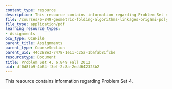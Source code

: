 ```yaml
---
content_type: resource
description: This resource contains information regarding Problem Set 4.
file: /courses/6-849-geometric-folding-algorithms-linkages-origami-polyhedra-fall-2012/df0d8fb94b64f3ef2c8a2edd642323b2_MIT6_849F12_ps4.pdf
file_type: application/pdf
learning_resource_types:
- Assignments
ocw_type: OCWFile
parent_title: Assignments
parent_type: CourseSection
parent_uid: 44c288e3-7478-1e11-c25a-1bafab81fcbe
resourcetype: Document
title: Problem Set 4, 6.849 Fall 2012
uid: df0d8fb9-4b64-f3ef-2c8a-2edd642323b2
---
```

This resource contains information regarding Problem Set 4.

